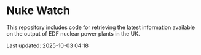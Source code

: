 # Nuke Watch

This repository includes code for retrieving the latest information available on the output of EDF nuclear power plants in the UK.

Last updated: 2025-10-03 04:18